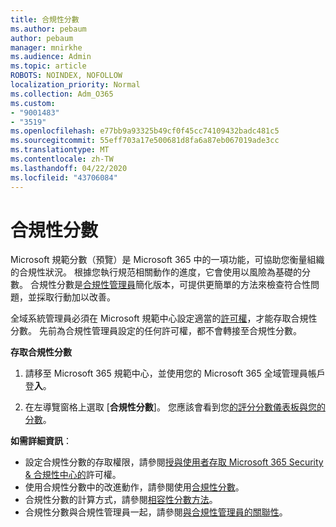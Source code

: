 ```yaml
---
title: 合規性分數
ms.author: pebaum
author: pebaum
manager: mnirkhe
ms.audience: Admin
ms.topic: article
ROBOTS: NOINDEX, NOFOLLOW
localization_priority: Normal
ms.collection: Adm_O365
ms.custom:
- "9001483"
- "3519"
ms.openlocfilehash: e77bb9a93325b49cf0f45cc74109432badc481c5
ms.sourcegitcommit: 55eff703a17e500681d8fa6a87eb067019ade3cc
ms.translationtype: MT
ms.contentlocale: zh-TW
ms.lasthandoff: 04/22/2020
ms.locfileid: "43706084"
---
```

# <a name="compliance-score"></a>合規性分數

Microsoft 規範分數（預覽）是 Microsoft 365 中的一項功能，可協助您衡量組織的合規性狀況。 根據您執行規范相關動作的進度，它會使用以風險為基礎的分數。   合規性分數是[合規性管理員](https://docs.microsoft.com/microsoft-365/compliance/compliance-manager-overview)簡化版本，可提供更簡單的方法來檢查符合性問題，並採取行動加以改善。 

全域系統管理員必須在 Microsoft 規範中心設定適當的[許可權](https://docs.microsoft.com/microsoft-365/security/office-365-security/permissions-in-the-security-and-compliance-center)，才能存取合規性分數。  先前為合規性管理員設定的任何許可權，都不會轉接至合規性分數。

**存取合規性分數**

1. 請移至 Microsoft 365 規範中心，並使用您的 Microsoft 365 全域管理員帳戶登**入**。

2. 在左導覽窗格上選取 [**合規性分數**]。 您應該會看到您[的評分分數儀表板與您的分數](https://docs.microsoft.com/microsoft-365/compliance/compliance-score-setup#understand-the-compliance-score-dashboard)。
 

**如需詳細資訊**：

- 設定合規性分數的存取權限，請參閱[授與使用者存取 Microsoft 365 Security & 合規性中心的](https://docs.microsoft.com/microsoft-365/security/office-365-security/grant-access-to-the-security-and-compliance-center)許可權。
- 使用合規性分數中的改進動作，請參閱使用[合規性分數](https://docs.microsoft.com/microsoft-365/compliance/working-with-compliance-score)。
- 合規性分數的計算方式，請參閱[相容性分數方法](https://docs.microsoft.com/microsoft-365/compliance/compliance-score-methodology)。
- 合規性分數與合規性管理員一起，請參閱[與合規性管理員的關聯性](https://docs.microsoft.com/microsoft-365/compliance/compliance-score#relationship-to-compliance-manager)。

